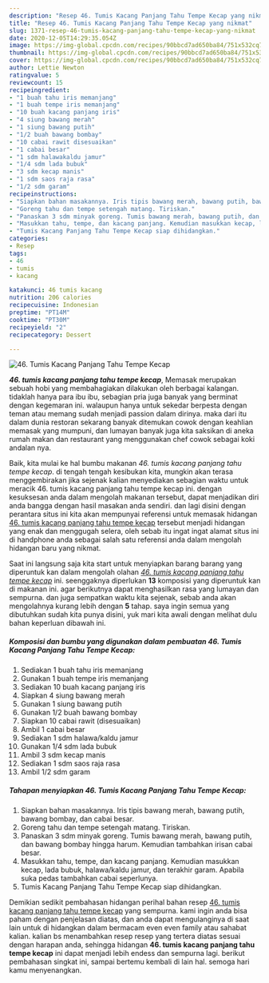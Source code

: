 ```yaml
---
description: "Resep 46. Tumis Kacang Panjang Tahu Tempe Kecap yang nikmat"
title: "Resep 46. Tumis Kacang Panjang Tahu Tempe Kecap yang nikmat"
slug: 1371-resep-46-tumis-kacang-panjang-tahu-tempe-kecap-yang-nikmat
date: 2020-12-05T14:29:35.054Z
image: https://img-global.cpcdn.com/recipes/90bbcd7ad650ba84/751x532cq70/46-tumis-kacang-panjang-tahu-tempe-kecap-foto-resep-utama.jpg
thumbnail: https://img-global.cpcdn.com/recipes/90bbcd7ad650ba84/751x532cq70/46-tumis-kacang-panjang-tahu-tempe-kecap-foto-resep-utama.jpg
cover: https://img-global.cpcdn.com/recipes/90bbcd7ad650ba84/751x532cq70/46-tumis-kacang-panjang-tahu-tempe-kecap-foto-resep-utama.jpg
author: Lettie Newton
ratingvalue: 5
reviewcount: 15
recipeingredient:
- "1 buah tahu iris memanjang"
- "1 buah tempe iris memanjang"
- "10 buah kacang panjang iris"
- "4 siung bawang merah"
- "1 siung bawang putih"
- "1/2 buah bawang bombay"
- "10 cabai rawit disesuaikan"
- "1 cabai besar"
- "1 sdm halawakaldu jamur"
- "1/4 sdm lada bubuk"
- "3 sdm kecap manis"
- "1 sdm saos raja rasa"
- "1/2 sdm garam"
recipeinstructions:
- "Siapkan bahan masakannya. Iris tipis bawang merah, bawang putih, bawang bombay, dan cabai besar."
- "Goreng tahu dan tempe setengah matang. Tiriskan."
- "Panaskan 3 sdm minyak goreng. Tumis bawang merah, bawang putih, dan bawang bombay hingga harum. Kemudian tambahkan irisan cabai besar."
- "Masukkan tahu, tempe, dan kacang panjang. Kemudian masukkan kecap, lada bubuk, halawa/kaldu jamur, dan terakhir garam. Apabila suka pedas tambahkan cabai seperlunya."
- "Tumis Kacang Panjang Tahu Tempe Kecap siap dihidangkan."
categories:
- Resep
tags:
- 46
- tumis
- kacang

katakunci: 46 tumis kacang 
nutrition: 206 calories
recipecuisine: Indonesian
preptime: "PT14M"
cooktime: "PT30M"
recipeyield: "2"
recipecategory: Dessert

---
```



![46. Tumis Kacang Panjang Tahu Tempe Kecap](https://img-global.cpcdn.com/recipes/90bbcd7ad650ba84/751x532cq70/46-tumis-kacang-panjang-tahu-tempe-kecap-foto-resep-utama.jpg)

<b><i>46. tumis kacang panjang tahu tempe kecap</i></b>, Memasak merupakan sebuah hobi yang membahagiakan dilakukan oleh berbagai kalangan. tidaklah hanya para ibu ibu, sebagian pria juga banyak yang berminat dengan kegemaran ini. walaupun hanya untuk sekedar berpesta dengan teman atau memang sudah menjadi passion dalam dirinya. maka dari itu dalam dunia restoran sekarang banyak ditemukan cowok dengan keahlian memasak yang mumpuni, dan lumayan banyak juga kita saksikan di aneka rumah makan dan restaurant yang menggunakan chef cowok sebagai koki andalan nya.



Baik, kita mulai ke hal bumbu makanan <i>46. tumis kacang panjang tahu tempe kecap</i>. di tengah tengah kesibukan kita, mungkin akan terasa menggembirakan jika sejenak kalian menyediakan sebagian waktu untuk meracik 46. tumis kacang panjang tahu tempe kecap ini. dengan kesuksesan anda dalam mengolah makanan tersebut, dapat menjadikan diri anda bangga dengan hasil masakan anda sendiri. dan lagi disini dengan perantara situs ini kita akan mempunyai referensi untuk memasak hidangan <u>46. tumis kacang panjang tahu tempe kecap</u> tersebut menjadi hidangan yang enak dan menggugah selera, oleh sebab itu ingat ingat alamat situs ini di handphone anda sebagai salah satu referensi anda dalam mengolah hidangan baru yang nikmat.


Saat ini langsung saja kita start untuk menyiapkan barang barang yang diperuntuk kan dalam mengolah olahan <u><i>46. tumis kacang panjang tahu tempe kecap</i></u> ini. seenggaknya diperlukan <b>13</b> komposisi yang diperuntuk kan di makanan ini. agar berikutnya dapat menghasilkan rasa yang lumayan dan sempurna. dan juga sempatkan waktu kita sejenak, sebab anda akan mengolahnya kurang lebih dengan <b>5</b> tahap. saya ingin semua yang dibutuhkan sudah kita punya disini, yuk mari kita awali dengan melihat dulu bahan keperluan dibawah ini.

<!--inarticleads1-->

##### Komposisi dan bumbu yang digunakan dalam pembuatan 46. Tumis Kacang Panjang Tahu Tempe Kecap:

1. Sediakan 1 buah tahu iris memanjang
1. Gunakan 1 buah tempe iris memanjang
1. Sediakan 10 buah kacang panjang iris
1. Siapkan 4 siung bawang merah
1. Gunakan 1 siung bawang putih
1. Gunakan 1/2 buah bawang bombay
1. Siapkan 10 cabai rawit (disesuaikan)
1. Ambil 1 cabai besar
1. Sediakan 1 sdm halawa/kaldu jamur
1. Gunakan 1/4 sdm lada bubuk
1. Ambil 3 sdm kecap manis
1. Sediakan 1 sdm saos raja rasa
1. Ambil 1/2 sdm garam




<!--inarticleads2-->

##### Tahapan menyiapkan 46. Tumis Kacang Panjang Tahu Tempe Kecap:

1. Siapkan bahan masakannya. Iris tipis bawang merah, bawang putih, bawang bombay, dan cabai besar.
1. Goreng tahu dan tempe setengah matang. Tiriskan.
1. Panaskan 3 sdm minyak goreng. Tumis bawang merah, bawang putih, dan bawang bombay hingga harum. Kemudian tambahkan irisan cabai besar.
1. Masukkan tahu, tempe, dan kacang panjang. Kemudian masukkan kecap, lada bubuk, halawa/kaldu jamur, dan terakhir garam. Apabila suka pedas tambahkan cabai seperlunya.
1. Tumis Kacang Panjang Tahu Tempe Kecap siap dihidangkan.




Demikian sedikit pembahasan hidangan perihal bahan resep <u>46. tumis kacang panjang tahu tempe kecap</u> yang sempurna. kami ingin anda bisa paham dengan penjelasan diatas, dan anda dapat mengulanginya di saat lain untuk di hidangkan dalam bermacam even even family atau sahabat kalian. kalian bs menambahkan resep resep yang tertera diatas sesuai dengan harapan anda, sehingga hidangan <b>46. tumis kacang panjang tahu tempe kecap</b> ini dapat menjadi lebih endess dan sempurna lagi. berikut pembahasan singkat ini, sampai bertemu kembali di lain hal. semoga hari kamu menyenangkan.
